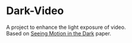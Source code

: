 # Dark-Video
A project to enhance the light exposure of video.<br/>
Based on <a href='http://vladlen.info/papers/DRV.pdf'>Seeing Motion in the Dark</a> paper.
